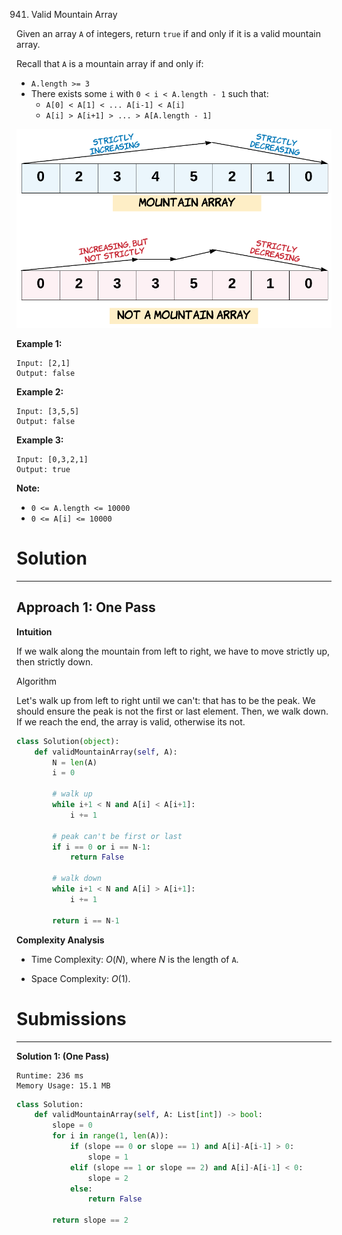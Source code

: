 941. Valid Mountain Array

Given an array `A` of integers, return `true` if and only if it is a valid mountain array.

Recall that `A` is a mountain array if and only if:

* `A.length >= 3`
* There exists some `i` with `0 < i < A.length - 1` such that:
    * `A[0] < A[1] < ... A[i-1] < A[i]`
    * `A[i] > A[i+1] > ... > A[A.length - 1]`

![941_hint_valid_mountain_array.png](img/941_hint_valid_mountain_array.png)
 

**Example 1:**
```
Input: [2,1]
Output: false
```

**Example 2:**
```
Input: [3,5,5]
Output: false
```

**Example 3:**
```
Input: [0,3,2,1]
Output: true
```

**Note:**

* `0 <= A.length <= 10000`
* `0 <= A[i] <= 10000`

# Solution
---
## Approach 1: One Pass
**Intuition**

If we walk along the mountain from left to right, we have to move strictly up, then strictly down.

Algorithm

Let's walk up from left to right until we can't: that has to be the peak. We should ensure the peak is not the first or last element. Then, we walk down. If we reach the end, the array is valid, otherwise its not.

```python
class Solution(object):
    def validMountainArray(self, A):
        N = len(A)
        i = 0

        # walk up
        while i+1 < N and A[i] < A[i+1]:
            i += 1

        # peak can't be first or last
        if i == 0 or i == N-1:
            return False

        # walk down
        while i+1 < N and A[i] > A[i+1]:
            i += 1

        return i == N-1
```

**Complexity Analysis**

* Time Complexity: $O(N)$, where $N$ is the length of `A`.

* Space Complexity: $O(1)$.

# Submissions
---
**Solution 1: (One Pass)**
```
Runtime: 236 ms
Memory Usage: 15.1 MB
```
```python
class Solution:
    def validMountainArray(self, A: List[int]) -> bool:
        slope = 0
        for i in range(1, len(A)):
            if (slope == 0 or slope == 1) and A[i]-A[i-1] > 0:
                slope = 1
            elif (slope == 1 or slope == 2) and A[i]-A[i-1] < 0:
                slope = 2
            else:
                return False
            
        return slope == 2
```